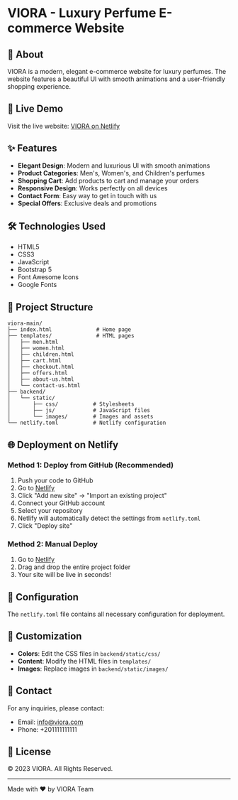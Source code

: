 # VIORA - Luxury Perfume E-commerce Website

## 🌟 About
VIORA is a modern, elegant e-commerce website for luxury perfumes. The website features a beautiful UI with smooth animations and a user-friendly shopping experience.

## 🚀 Live Demo
Visit the live website: [VIORA on Netlify](https://your-site-name.netlify.app)

## ✨ Features
- **Elegant Design**: Modern and luxurious UI with smooth animations
- **Product Categories**: Men's, Women's, and Children's perfumes
- **Shopping Cart**: Add products to cart and manage your orders
- **Responsive Design**: Works perfectly on all devices
- **Contact Form**: Easy way to get in touch with us
- **Special Offers**: Exclusive deals and promotions

## 🛠️ Technologies Used
- HTML5
- CSS3
- JavaScript
- Bootstrap 5
- Font Awesome Icons
- Google Fonts

## 📁 Project Structure
```
viora-main/
├── index.html              # Home page
├── templates/              # HTML pages
│   ├── men.html
│   ├── women.html
│   ├── children.html
│   ├── cart.html
│   ├── checkout.html
│   ├── offers.html
│   ├── about-us.html
│   └── contact-us.html
├── backend/
│   └── static/
│       ├── css/           # Stylesheets
│       ├── js/            # JavaScript files
│       └── images/        # Images and assets
└── netlify.toml           # Netlify configuration

```

## 🌐 Deployment on Netlify

### Method 1: Deploy from GitHub (Recommended)
1. Push your code to GitHub
2. Go to [Netlify](https://www.netlify.com/)
3. Click "Add new site" → "Import an existing project"
4. Connect your GitHub account
5. Select your repository
6. Netlify will automatically detect the settings from `netlify.toml`
7. Click "Deploy site"

### Method 2: Manual Deploy
1. Go to [Netlify](https://www.netlify.com/)
2. Drag and drop the entire project folder
3. Your site will be live in seconds!

## 📝 Configuration
The `netlify.toml` file contains all necessary configuration for deployment.

## 🎨 Customization
- **Colors**: Edit the CSS files in `backend/static/css/`
- **Content**: Modify the HTML files in `templates/`
- **Images**: Replace images in `backend/static/images/`

## 📧 Contact
For any inquiries, please contact:
- Email: info@viora.com
- Phone: +201111111111

## 📄 License
© 2023 VIORA. All Rights Reserved.

---
Made with ❤️ by VIORA Team
